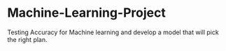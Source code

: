 # Machine-Learning-Project
Testing Accuracy for Machine learning and develop a model that will pick the right plan.
